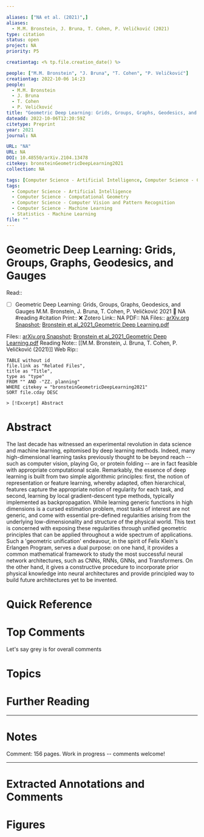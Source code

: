 ```yaml
---

aliases: ["NA et al. (2021)",]
aliases:
  - M.M. Bronstein, J. Bruna, T. Cohen, P. Veličković (2021)
type: citation
status: open
project: NA
priority: P5

creationtag: <% tp.file.creation_date() %>

people: ["M.M. Bronstein", "J. Bruna", "T. Cohen", "P. Veličković"]
creationtag: 2022-10-06 14:23
people:
  - M.M. Bronstein
  - J. Bruna
  - T. Cohen
  - P. Veličković
title: "Geometric Deep Learning: Grids, Groups, Graphs, Geodesics, and Gauges"
dateadd: 2022-10-06T12:20:59Z
citetype: Preprint
year: 2021
journal: NA

URL: "NA"
URL: NA
DOI: 10.48550/arXiv.2104.13478
citekey: bronsteinGeometricDeepLearning2021
collection: NA

tags: [Computer Science - Artificial Intelligence, Computer Science - Computational Geometry, Computer Science - Computer Vision and Pattern Recognition, Computer Science - Machine Learning, Statistics - Machine Learning]
tags:
  - Computer Science - Artificial Intelligence
  - Computer Science - Computational Geometry
  - Computer Science - Computer Vision and Pattern Recognition
  - Computer Science - Machine Learning
  - Statistics - Machine Learning
file: ""
---
```


# Geometric Deep Learning: Grids, Groups, Graphs, Geodesics, and Gauges
Read:: 
- [ ] Geometric Deep Learning: Grids, Groups, Graphs, Geodesics, and Gauges M.M. Bronstein, J. Bruna, T. Cohen, P. Veličković 2021 🛫 NA #reading #citation
Print::  ❌
Zotero Link:: NA
PDF:: NA
Files:: [arXiv.org Snapshot](file:////home/michaelt/Insync/m@tarlton.info/Google%20Drive/06.%20Zotero/storage/YFGDAL53/2104.html); [Bronstein et al_2021_Geometric Deep Learning.pdf](file:////home/michaelt/Insync/m@tarlton.info/Google%20Drive/06.%20Zotero/storage/UCXEX5LG/Bronstein%20et%20al_2021_Geometric%20Deep%20Learning.pdf)

Files:: [arXiv.org Snapshot](file:///C:%5CUsers%5Cmichaelt%5CInsync%5Cm@tarlton.info%5CGoogle%20Drive%5C06.%20Zotero%5Cstorage%5CYFGDAL53%5C2104.html); [Bronstein et al_2021_Geometric Deep Learning.pdf](file:///C:%5CUsers%5Cmichaelt%5CInsync%5Cm@tarlton.info%5CGoogle%20Drive%5C06.%20Zotero%5Cstorage_new%5CarXiv_2021%5CBronstein%20et%20al_2021_Geometric%20Deep%20Learning.pdf)
Reading Note:: [[M.M. Bronstein, J. Bruna, T. Cohen, P. Veličković (2021)]]
Web Rip:: 

```dataview
TABLE without id
file.link as "Related Files",
title as "Title",
type as "type"
FROM "" AND -"ZZ. planning"
WHERE citekey = "bronsteinGeometricDeepLearning2021" 
SORT file.cday DESC

> [!Excerpt] Abstract
```

# Abstract
The last decade has witnessed an experimental revolution in data science and machine learning, epitomised by deep learning methods. Indeed, many high-dimensional learning tasks previously thought to be beyond reach -- such as computer vision, playing Go, or protein folding -- are in fact feasible with appropriate computational scale. Remarkably, the essence of deep learning is built from two simple algorithmic principles: first, the notion of representation or feature learning, whereby adapted, often hierarchical, features capture the appropriate notion of regularity for each task, and second, learning by local gradient-descent type methods, typically implemented as backpropagation. While learning generic functions in high dimensions is a cursed estimation problem, most tasks of interest are not generic, and come with essential pre-defined regularities arising from the underlying low-dimensionality and structure of the physical world. This text is concerned with exposing these regularities through unified geometric principles that can be applied throughout a wide spectrum of applications. Such a 'geometric unification' endeavour, in the spirit of Felix Klein's Erlangen Program, serves a dual purpose: on one hand, it provides a common mathematical framework to study the most successful neural network architectures, such as CNNs, RNNs, GNNs, and Transformers. On the other hand, it gives a constructive procedure to incorporate prior physical knowledge into neural architectures and provide principled way to build future architectures yet to be invented.

# Quick Reference


# Top Comments

Let's say grey is for overall comments


# Topics


# Further Reading 
 

----
# Notes
Comment: 156 pages. Work in progress -- comments welcome!

----
# Extracted Annotations and Comments


# Figures